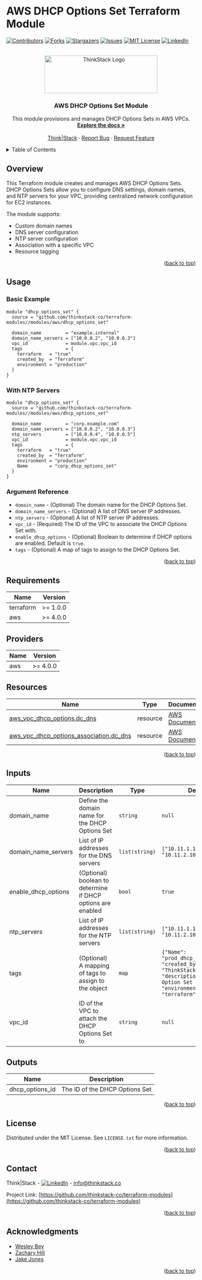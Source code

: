 # AWS DHCP Options Set Terraform Module

<a name="readme-top"></a>

<!-- PROJECT SHIELDS -->
[![Contributors][contributors-shield]][contributors-url]
[![Forks][forks-shield]][forks-url]
[![Stargazers][stars-shield]][stars-url]
[![Issues][issues-shield]][issues-url]
[![MIT License][license-shield]][license-url]
[![LinkedIn][linkedin-shield]][linkedin-url]

<!-- PROJECT LOGO -->
<br />
<div align="center">
  <a href="https://github.com/thinkstack-co/terraform-modules">
    <img src="https://raw.githubusercontent.com/thinkstack-co/terraform-modules/main/images/thinkstack_logo.png" alt="ThinkStack Logo" width="300" height="100">
  </a>

<h3 align="center">AWS DHCP Options Set Module</h3>
  <p align="center">
    This module provisions and manages DHCP Options Sets in AWS VPCs.
    <br />
    <a href="https://github.com/thinkstack-co/terraform-modules"><strong>Explore the docs »</strong></a>
    <br />
    <br />
    <a href="https://www.thinkstack.co/">Think|Stack</a>
    ·
    <a href="https://github.com/thinkstack-co/terraform-modules/issues">Report Bug</a>
    ·
    <a href="https://github.com/thinkstack-co/terraform-modules/issues">Request Feature</a>
  </p>
</div>

<!-- TABLE OF CONTENTS -->
<details>
  <summary>Table of Contents</summary>
  <ol>
    <li><a href="#overview">Overview</a></li>
    <li><a href="#usage">Usage</a></li>
    <li><a href="#requirements">Requirements</a></li>
    <li><a href="#providers">Providers</a></li>
    <li><a href="#resources">Resources</a></li>
    <li><a href="#inputs">Inputs</a></li>
    <li><a href="#outputs">Outputs</a></li>
    <li><a href="#license">License</a></li>
    <li><a href="#contact">Contact</a></li>
    <li><a href="#acknowledgments">Acknowledgments</a></li>
  </ol>
</details>

## Overview

This Terraform module creates and manages AWS DHCP Options Sets. DHCP Options Sets allow you to configure DNS settings, domain names, and NTP servers for your VPC, providing centralized network configuration for EC2 instances.

The module supports:
- Custom domain names
- DNS server configuration
- NTP server configuration
- Association with a specific VPC
- Resource tagging

<p align="right">(<a href="#readme-top">back to top</a>)</p>

<!-- USAGE EXAMPLES -->
## Usage

### Basic Example

```hcl
module "dhcp_options_set" {
  source = "github.com/thinkstack-co/terraform-modules//modules/aws/dhcp_options_set"

  domain_name         = "example.internal"
  domain_name_servers = ["10.0.0.2", "10.0.0.3"]
  vpc_id              = module.vpc.vpc_id
  tags                = {
    terraform   = "true"
    created_by  = "Terraform"
    environment = "production"
  }
}
```

### With NTP Servers

```hcl
module "dhcp_options_set" {
  source = "github.com/thinkstack-co/terraform-modules//modules/aws/dhcp_options_set"

  domain_name         = "corp.example.com"
  domain_name_servers = ["10.0.0.2", "10.0.0.3"]
  ntp_servers         = ["10.0.0.4", "10.0.0.5"]
  vpc_id              = module.vpc.vpc_id
  tags                = {
    terraform   = "true"
    created_by  = "Terraform"
    environment = "production"
    Name        = "corp_dhcp_options_set"
  }
}
```

### Argument Reference

* `domain_name` - (Optional) The domain name for the DHCP Options Set.
* `domain_name_servers` - (Optional) A list of DNS server IP addresses.
* `ntp_servers` - (Optional) A list of NTP server IP addresses.
* `vpc_id` - (Required) The ID of the VPC to associate the DHCP Options Set with.
* `enable_dhcp_options` - (Optional) Boolean to determine if DHCP options are enabled. Default is `true`.
* `tags` - (Optional) A map of tags to assign to the DHCP Options Set.

<p align="right">(<a href="#readme-top">back to top</a>)</p>

<!-- REQUIREMENTS -->
## Requirements

| Name | Version |
|------|---------|
| terraform | >= 1.0.0 |
| aws | >= 4.0.0 |

## Providers

| Name | Version |
|------|---------|
| aws | >= 4.0.0 |

## Resources

| Name | Type | Documentation |
|------|------|--------------|
| [aws_vpc_dhcp_options.dc_dns](https://registry.terraform.io/providers/hashicorp/aws/latest/docs/resources/vpc_dhcp_options) | resource | [AWS Documentation](https://docs.aws.amazon.com/vpc/latest/userguide/VPC_DHCP_Options.html) |
| [aws_vpc_dhcp_options_association.dc_dns](https://registry.terraform.io/providers/hashicorp/aws/latest/docs/resources/vpc_dhcp_options_association) | resource | [AWS Documentation](https://docs.aws.amazon.com/vpc/latest/userguide/VPC_DHCP_Options.html) |

<p align="right">(<a href="#readme-top">back to top</a>)</p>

<!-- INPUTS -->
## Inputs

| Name | Description | Type | Default | Required |
|------|-------------|------|---------|:--------:|
| domain_name | Define the domain name for the DHCP Options Set | `string` | `null` | no |
| domain_name_servers | List of IP addresses for the DNS servers | `list(string)` | `["10.11.1.100", "10.11.2.100"]` | no |
| enable_dhcp_options | (Optional) boolean to determine if DHCP options are enabled | `bool` | `true` | no |
| ntp_servers | List of IP addresses for the NTP servers | `list(string)` | `["10.11.1.100", "10.11.2.100"]` | no |
| tags | (Optional) A mapping of tags to assign to the object | `map` | `{"Name": "prod_dhcp_options_set", "created_by": "ThinkStack", "description": "DHCP Option Set for the VPC", "environment": "prod", "terraform": "true"}` | no |
| vpc_id | ID of the VPC to attach the DHCP Options Set to | `string` | `null` | yes |

## Outputs

| Name | Description |
|------|-------------|
| dhcp_options_id | The ID of the DHCP Options Set |

<p align="right">(<a href="#readme-top">back to top</a>)</p>

<!-- LICENSE -->
## License

Distributed under the MIT License. See `LICENSE.txt` for more information.

<p align="right">(<a href="#readme-top">back to top</a>)</p>

<!-- CONTACT -->
## Contact

Think|Stack - [![LinkedIn][linkedin-shield]][linkedin-url] - info@thinkstack.co

Project Link: [https://github.com/thinkstack-co/terraform-modules](https://github.com/thinkstack-co/terraform-modules)

<p align="right">(<a href="#readme-top">back to top</a>)</p>

<!-- ACKNOWLEDGMENTS -->
## Acknowledgments

* [Wesley Bey](https://github.com/beywesley)
* [Zachary Hill](https://zacharyhill.co)
* [Jake Jones](https://github.com/jakeasarus)

<p align="right">(<a href="#readme-top">back to top</a>)</p>

<!-- MARKDOWN LINKS & IMAGES -->
<!-- https://www.markdownguide.org/basic-syntax/#reference-style-links -->
[contributors-shield]: https://img.shields.io/github/contributors/thinkstack-co/terraform-modules.svg?style=for-the-badge
[contributors-url]: https://github.com/thinkstack-co/terraform-modules/graphs/contributors
[forks-shield]: https://img.shields.io/github/forks/thinkstack-co/terraform-modules.svg?style=for-the-badge
[forks-url]: https://github.com/thinkstack-co/terraform-modules/network/members
[stars-shield]: https://img.shields.io/github/stars/thinkstack-co/terraform-modules.svg?style=for-the-badge
[stars-url]: https://github.com/thinkstack-co/terraform-modules/stargazers
[issues-shield]: https://img.shields.io/github/issues/thinkstack-co/terraform-modules.svg?style=for-the-badge
[issues-url]: https://github.com/thinkstack-co/terraform-modules/issues
[license-shield]: https://img.shields.io/github/license/thinkstack-co/terraform-modules.svg?style=for-the-badge
[license-url]: https://github.com/thinkstack-co/terraform-modules/blob/master/LICENSE.txt
[linkedin-shield]: https://img.shields.io/badge/-LinkedIn-black.svg?style=for-the-badge&logo=linkedin&colorB=555
[linkedin-url]: https://www.linkedin.com/company/thinkstack/
[product-screenshot]: /images/screenshot.webp
[Terraform.io]: https://img.shields.io/badge/Terraform-7B42BC?style=for-the-badge&logo=terraform
[Terraform-url]: https://terraform.io
